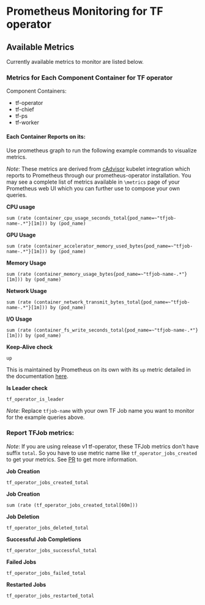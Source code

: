 # Prometheus Monitoring for TF operator

## Available Metrics

Currently available metrics to monitor are listed below.

### Metrics for Each Component Container for TF operator

Component Containers:
* tf-operator
* tf-chief
* tf-ps
* tf-worker

#### Each Container Reports on its:

Use prometheus graph to run the following example commands to visualize metrics.

*Note*: These metrics are derived from [cAdvisor](https://github.com/google/cadvisor) kubelet integration which reports to Prometheus through our prometheus-operator installation. You may see a complete list of metrics available in `\metrics` page of your Prometheus web UI which you can further use to compose your own queries.

**CPU usage**
```
sum (rate (container_cpu_usage_seconds_total{pod_name=~"tfjob-name-.*"}[1m])) by (pod_name)
```

**GPU Usage**
```
sum (rate (container_accelerator_memory_used_bytes{pod_name=~"tfjob-name-.*"}[1m])) by (pod_name)
```

**Memory Usage**
```
sum (rate (container_memory_usage_bytes{pod_name=~"tfjob-name-.*"}[1m])) by (pod_name)
```

**Network Usage**
```
sum (rate (container_network_transmit_bytes_total{pod_name=~"tfjob-name-.*"}[1m])) by (pod_name)
```

**I/O Usage**
```
sum (rate (container_fs_write_seconds_total{pod_name=~"tfjob-name-.*"}[1m])) by (pod_name)
```

**Keep-Alive check**  
```
up
```
This is maintained by Prometheus on its own with its `up` metric detailed in the documentation [here](https://prometheus.io/docs/concepts/jobs_instances/#automatically-generated-labels-and-time-series).

**Is Leader check**
```
tf_operator_is_leader
```

*Note*: Replace `tfjob-name` with your own TF Job name you want to monitor for the example queries above.

### Report TFJob metrics:

*Note*: If you are using release v1 tf-operator, these TFJob metrics don't have suffix `total`. So you have to use metric name like `tf_operator_jobs_created` to get your metrics. See [PR](https://github.com/kubeflow/training-operator/pull/1055) to get more information.

**Job Creation**
```
tf_operator_jobs_created_total
```

**Job Creation**
```
sum (rate (tf_operator_jobs_created_total[60m]))
```

**Job Deletion**
```
tf_operator_jobs_deleted_total
```

**Successful Job Completions**
```
tf_operator_jobs_successful_total
```

**Failed Jobs**
```
tf_operator_jobs_failed_total
```

**Restarted Jobs**
```
tf_operator_jobs_restarted_total
```
